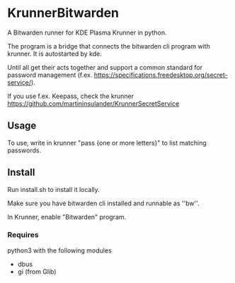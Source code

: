
# KrunnerBitwarden

A Bitwarden runner for KDE Plasma Krunner in python.

The program is a bridge that connects the bitwarden cli program with krunner.
It is autostarted by kde.

Until all get their acts together and support a common standard for
password management (f.ex. https://specifications.freedesktop.org/secret-service/).

If you use f.ex. Keepass, check the krunner
https://github.com/martininsulander/KrunnerSecretService

## Usage
To use, write in krunner "pass {one or more letters}" to 
list matching passwords.

## Install
Run install.sh to install it locally.

Make sure you have bitwarden cli installed and runnable as ''bw''.

In Krunner, enable "Bitwarden" program.

### Requires
python3 with the following modules

* dbus
* gi (from Glib)
